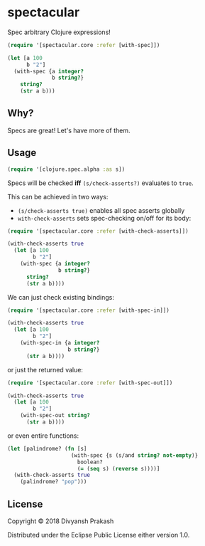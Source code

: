 # spectacular

Spec arbitrary Clojure expressions!

```clojure
(require '[spectacular.core :refer [with-spec]])

(let [a 100
      b "2"]
  (with-spec {a integer?
              b string?}
    string?
    (str a b)))
```


## Why?

Specs are great! Let's have more of them.

## Usage

```clojure
(require '[clojure.spec.alpha :as s])
```

Specs will be checked **iff** `(s/check-asserts?)` evaluates to `true`.

This can be achieved in two ways:
* `(s/check-asserts true)` enables all spec asserts globally
* `with-check-asserts` sets spec-checking on/off for its body:

```clojure
(require '[spectacular.core :refer [with-check-asserts]])

(with-check-asserts true
  (let [a 100
        b "2"]
    (with-spec {a integer?
                b string?}
      string?
      (str a b))))
```

We can just check existing bindings:

```clojure
(require '[spectacular.core :refer [with-spec-in]])

(with-check-asserts true
  (let [a 100
        b "2"]
    (with-spec-in {a integer?
                   b string?}
      (str a b))))
```

or just the returned value:

```clojure
(require '[spectacular.core :refer [with-spec-out]])

(with-check-asserts true
  (let [a 100
        b "2"]
    (with-spec-out string?
      (str a b))))
```

or even entire functions:

```clojure
(let [palindrome? (fn [s]
                    (with-spec {s (s/and string? not-empty)}
                      boolean?
                      (= (seq s) (reverse s))))]
  (with-check-asserts true
    (palindrome? "pop")))
```

## License

Copyright © 2018 Divyansh Prakash

Distributed under the Eclipse Public License either version 1.0.
